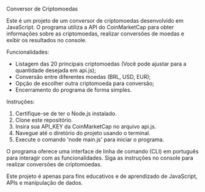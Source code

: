 Conversor de Criptomoedas

Este é um projeto de um conversor de criptomoedas desenvolvido em JavaScript. O programa utiliza a API do CoinMarketCap para obter informações sobre as criptomoedas, realizar conversões de moedas e exibir os resultados no console.

Funcionalidades:
- Listagem das 20 principais criptomoedas (Você pode ajustar para a quantidade desejada em api.js);
- Conversão entre diferentes moedas (BRL, USD, EUR);
- Opção de escolher outra criptomoeda para conversão;
- Encerramento do programa de forma simples.

Instruções:
1. Certifique-se de ter o Node.js instalado.
2. Clone este repositório.
3. Insira sua API_KEY da CoinMarketCap no arquivo api.js.
4. Navegue até o diretório do projeto usando o terminal.
5. Execute o comando 'node main.js' para iniciar o programa.

O programa oferece uma interface de linha de comando (CLI) em português para interagir com as funcionalidades. Siga as instruções no console para realizar conversões de criptomoedas.

Este projeto é apenas para fins educativos e de aprendizado de JavaScript, APIs e manipulação de dados.
